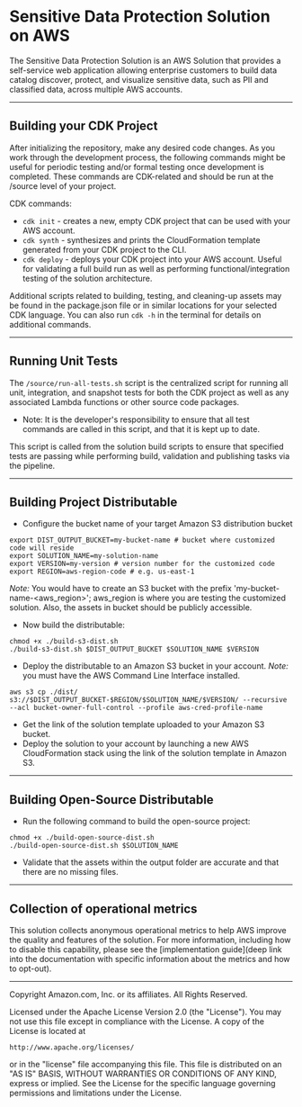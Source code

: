 # Sensitive Data Protection Solution on AWS

The Sensitive Data Protection Solution is an AWS Solution that provides a self-service web application allowing enterprise customers to build data catalog discover, protect, and visualize sensitive data, such as PII and classified data, across multiple AWS accounts.

***

## Building your CDK Project

After initializing the repository, make any desired code changes. As you work through the development process, the following commands might be useful for
periodic testing and/or formal testing once development is completed. These commands are CDK-related and should be run at the /source level of your project.

CDK commands:
- `cdk init` - creates a new, empty CDK project that can be used with your AWS account.
- `cdk synth` - synthesizes and prints the CloudFormation template generated from your CDK project to the CLI.
- `cdk deploy` - deploys your CDK project into your AWS account. Useful for validating a full build run as well as performing functional/integration testing
of the solution architecture.

Additional scripts related to building, testing, and cleaning-up assets may be found in the package.json file or in similar locations for your selected CDK language. You can also run `cdk -h` in the terminal for details on additional commands.

***

## Running Unit Tests

The `/source/run-all-tests.sh` script is the centralized script for running all unit, integration, and snapshot tests for both the CDK project as well as any associated Lambda functions or other source code packages.

- Note: It is the developer's responsibility to ensure that all test commands are called in this script, and that it is kept up to date.

This script is called from the solution build scripts to ensure that specified tests are passing while performing build, validation and publishing tasks via the pipeline.

***

## Building Project Distributable
* Configure the bucket name of your target Amazon S3 distribution bucket
```
export DIST_OUTPUT_BUCKET=my-bucket-name # bucket where customized code will reside
export SOLUTION_NAME=my-solution-name
export VERSION=my-version # version number for the customized code
export REGION=aws-region-code # e.g. us-east-1
```
_Note:_ You would have to create an S3 bucket with the prefix 'my-bucket-name-<aws_region>'; aws_region is where you are testing the customized solution. Also, the assets in bucket should be publicly accessible.

* Now build the distributable:
```
chmod +x ./build-s3-dist.sh
./build-s3-dist.sh $DIST_OUTPUT_BUCKET $SOLUTION_NAME $VERSION
```

* Deploy the distributable to an Amazon S3 bucket in your account. _Note:_ you must have the AWS Command Line Interface installed.
```
aws s3 cp ./dist/ s3://$DIST_OUTPUT_BUCKET-$REGION/$SOLUTION_NAME/$VERSION/ --recursive --acl bucket-owner-full-control --profile aws-cred-profile-name
```

* Get the link of the solution template uploaded to your Amazon S3 bucket.
* Deploy the solution to your account by launching a new AWS CloudFormation stack using the link of the solution template in Amazon S3.

***

## Building Open-Source Distributable

* Run the following command to build the open-source project:
```
chmod +x ./build-open-source-dist.sh
./build-open-source-dist.sh $SOLUTION_NAME
```

* Validate that the assets within the output folder are accurate and that there are no missing files.

***

## Collection of operational metrics
This solution collects anonymous operational metrics to help AWS improve the quality and features of the solution. For more information, including how to disable this capability, please see the [implementation guide](deep link into the documentation with specific information about the metrics and how to opt-out).

***

Copyright Amazon.com, Inc. or its affiliates. All Rights Reserved.

Licensed under the Apache License Version 2.0 (the "License"). You may not use this file except in compliance with the License. A copy of the License is located at

    http://www.apache.org/licenses/

or in the "license" file accompanying this file. This file is distributed on an "AS IS" BASIS, WITHOUT WARRANTIES OR CONDITIONS OF ANY KIND, express or implied. See the License for the specific language governing permissions and limitations under the License.
